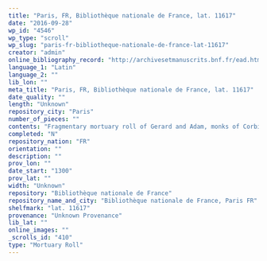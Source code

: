 ```yaml
---
title: "Paris, FR, Bibliothèque nationale de France, lat. 11617"
date: "2016-09-28"
wp_id: "4546"
wp_type: "scroll"
wp_slug: "paris-fr-bibliotheque-nationale-de-france-lat-11617"
creator: "admin"
online_bibliography_record: "http://archivesetmanuscrits.bnf.fr/ead.html?id=FRBNFEAD000073128"
language_1: "Latin"
language_2: ""
lib_lon: ""
meta_title: "Paris, FR, Bibliothèque nationale de France, lat. 11617"
date_quality: ""
length: "Unknown"
repository_city: "Paris"
number_of_pieces: ""
contents: "Fragmentary mortuary roll of Gerard and Adam, monks of Corbie."
completed: "N"
repository_nation: "FR"
orientation: ""
description: ""
prov_lon: ""
date_start: "1300"
prov_lat: ""
width: "Unknown"
repository: "Bibliothèque nationale de France"
repository_name_and_city: "Bibliothèque nationale de France, Paris FR"
shelfmark: "lat. 11617"
provenance: "Unknown Provenance"
lib_lat: ""
online_images: ""
_scrolls_id: "410"
type: "Mortuary Roll"
---
```




